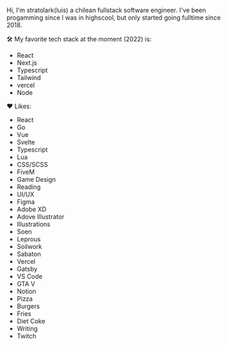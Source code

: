 Hi, I'm stratolark(luis) a chilean fullstack software engineer. I've been progamming since I was in highscool, but only started going fulltime since 2018.

🛠 My favorite tech stack at the moment (2022) is:
 - React
 - Next.js
 - Typescript
 - Tailwind
 - vercel
 - Node

❤ Likes:
  - React
  - Go
  - Vue
  - Svelte
  - Typescript
  - Lua
  - CSS/SCSS
  - FiveM
  - Game Design
  - Reading
  - UI/UX
  - Figma
  - Adobe XD
  - Adove Illustrator
  - Illustrations 
  - Soen
  - Leprous
  - Soilwork
  - Sabaton
  - Vercel
  - Gatsby
  - VS Code
  - GTA V
  - Notion
  - Pizza
  - Burgers
  - Fries
  - Diet Coke
  - Writing
  - Twitch
